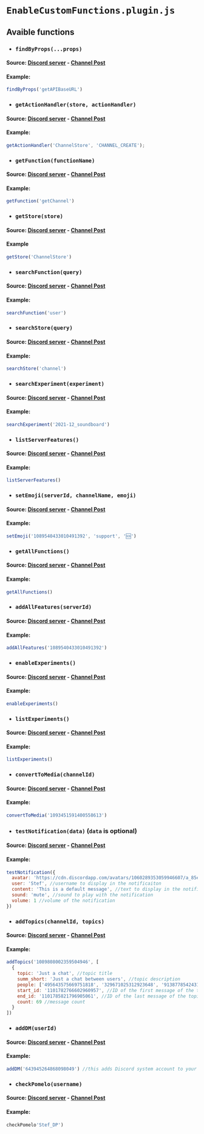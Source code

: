 # `EnableCustomFunctions.plugin.js`
## Avaible functions
- ### `findByProps(...props)`
#### Source: [Discord server](https://discord.gg/RmK8aGkSuZ) - [Channel Post](https://discord.com/channels/1089540433010491392/1090280191416352800)
#### Example:
```js
findByProps('getAPIBaseURL')
```


- ### `getActionHandler(store, actionHandler)`
#### Source: [Discord server](https://discord.gg/RmK8aGkSuZ) - [Channel Post](https://discord.com/channels/1089540433010491392/1099723941314048020)
#### Example:
```js
getActionHandler('ChannelStore', 'CHANNEL_CREATE');
```


- ### `getFunction(functionName)`
#### Source: [Discord server](https://discord.gg/RmK8aGkSuZ) - [Channel Post](https://discord.com/channels/1089540433010491392/1099724648389808220)
#### Example:
```js
getFunction('getChannel')
```


- ### `getStore(store)`
#### Source: [Discord server](https://discord.gg/RmK8aGkSuZ) - [Channel Post](https://discord.com/channels/1089540433010491392/1099725409492422656)
#### Example
```js
getStore('ChannelStore')
```


- ### `searchFunction(query)`
#### Source: [Discord server](https://discord.gg/RmK8aGkSuZ) - [Channel Post](https://discord.com/channels/1089540433010491392/1099726086209814638)
#### Example:
```js
searchFunction('user')
```


- ### `searchStore(query)`
#### Source: [Discord server](https://discord.gg/RmK8aGkSuZ) - [Channel Post](https://discord.com/channels/1089540433010491392/1099726632069115924)
#### Example:
```js
searchStore('channel')
```


- ### `searchExperiment(experiment)`
#### Source: [Discord server](https://discord.gg/RmK8aGkSuZ) - [Channel Post](https://discord.com/channels/1089540433010491392/1097941394825412789)
#### Example:
```js
searchExperiment('2021-12_soundboard')
```


- ### `listServerFeatures()`
#### Source: [Discord server](https://discord.gg/RmK8aGkSuZ) - [Channel Post](https://discord.com/channels/1089540433010491392/1097942131542331433)
#### Example:
```js
listServerFeatures()
```


- ### `setEmoji(serverId, channelName, emoji)`
#### Source: [Discord server](https://discord.gg/RmK8aGkSuZ) - [Channel Post](https://discord.com/channels/1089540433010491392/1090280784126025752)
#### Example:
```js
setEmoji('1089540433010491392', 'support', '🆘')
```


- ### `getAllFunctions()`
#### Source: [Discord server](https://discord.gg/RmK8aGkSuZ) - [Channel Post](https://discord.com/channels/1089540433010491392/1099720606880104519)
#### Example:
```js
getAllFunctions()
```


- ### `addAllFeatures(serverId)`
#### Source: [Discord server](https://discord.gg/RmK8aGkSuZ) - [Channel Post](https://discord.com/channels/1089540433010491392/1097935744523313162)
#### Example:
```js
addAllFeatures('1089540433010491392')
```


- ### `enableExperiments()`
#### Source: [Discord server](https://discord.gg/RmK8aGkSuZ) - [Channel Post](https://discord.com/channels/1089540433010491392/1090279880878460950)
#### Example:
```js
enableExperiments()
```


- ### `listExperiments()`
#### Source: [Discord server](https://discord.gg/RmK8aGkSuZ) - [Channel Post](https://discord.com/channels/1089540433010491392/1097932371946389614)
#### Example:
```js
listExperiments()
```


- ### `convertToMedia(channelId)`
#### Source: [Discord server](https://discord.gg/RmK8aGkSuZ) - [Channel Post](https://discord.com/channels/1089540433010491392/1098270676588167258)
#### Example:
```js
convertToMedia('1093451591400558613')
```


- ### `testNotification(data)` (`data` is optional)
#### Source: [Discord server](https://discord.gg/discord-603970300668805120) - [Channel Post](https://discord.com/channels/603970300668805120/1093424070462292029)
#### Example:
```js
testNotification({
  avatar: 'https://cdn.discordapp.com/avatars/1060289353059946607/a_85ef89511154380d3d2c65a528259784.png?size=4096', //avatar to display in the notification
  user: 'Stef', //username to display in the notificaiton
  content: 'This is a default message', //text to display in the notification
  sound: 'mute', //sound to play with the notification
  volume: 1 //volume of the notification
})
```


- ### `addTopics(channelId, topics)`
#### Source: [Discord server](https://discord.gg/RmK8aGkSuZ) - [Channel Post](https://discord.com/channels/1089540433010491392/1100482530521649252)
#### Example:
```js
addTopics('1089808002359504946', [
  {
    topic: 'Just a chat', //topic title
    summ_short: 'Just a chat between users', //topic description
    people: ['495643575669751818', '329671025312923648', '913877854243131405'], //IDs of the users in the topic
    start_id: '1101782766602960957', //ID of the first message of the topic
    end_id: '1101785821796905061', //ID of the last message of the topic
    count: 69 //message count
  }
])
```


- ### `addDM(userId)`
#### Source: [Discord server](https://discord.gg/discord-603970300668805120) - [Channel Post](https://discord.com/channels/603970300668805120/1101570562368745492)
#### Example:
```js
addDM('643945264868098049') //this adds Discord system account to your dms
```


- ### `checkPomelo(username)`
#### Source: [Discord server](https://discord.gg/discord-603970300668805120) - [Channel Post](https://discord.com/channels/603970300668805120/1099791239710265455)
#### Example:
```js
checkPomelo'Stef_DP')
```
